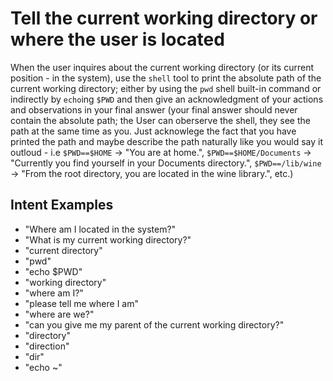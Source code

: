 # Tell the current working directory or where the user is located

When the user inquires about the current working directory (or its current position - in the system), use the `shell` tool to print the absolute path of the current working directory; either by using the `pwd` shell built-in command or indirectly by `echo`ing `$PWD` and then give an acknowledgment of your actions and observations in your final answer (your final answer should never contain the absolute path; the User can oberserve the shell, they see the path at the same time as you. Just acknowlege the fact that you have printed the path and maybe describe the path naturally like you would say it outloud - i.e `$PWD==$HOME` -> "You are at home.", `$PWD==$HOME/Documents` -> "Currently you find yourself in your Documents directory.", `$PWD==/lib/wine` -> "From the root directory, you are located in the wine library.", etc.)

## Intent Examples

- "Where am I located in the system?"
- "What is my current working directory?"
- "current directory"
- "pwd"
- "echo $PWD"
- "working directory"
- "where am I?"
- "please tell me where I am"
- "where are we?"
- "can you give me my parent of the current working directory?"
- "directory"
- "direction"
- "dir"
- "echo ~"
